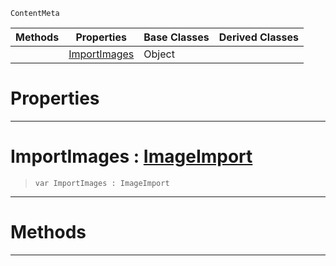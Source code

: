  `ContentMeta`

|Methods|Properties|Base Classes|Derived Classes|
|---|---|---|---|
| |[ ImportImages](imageoptions.md#importimages-zilch-engine)|Object| |


 #  Properties


---  
 #  ImportImages : [ImageImport](../enum_reference.md#imageimport)

> 
> ```TS:Nada
> var ImportImages : ImageImport


---  
 #  Methods


---  
 

 